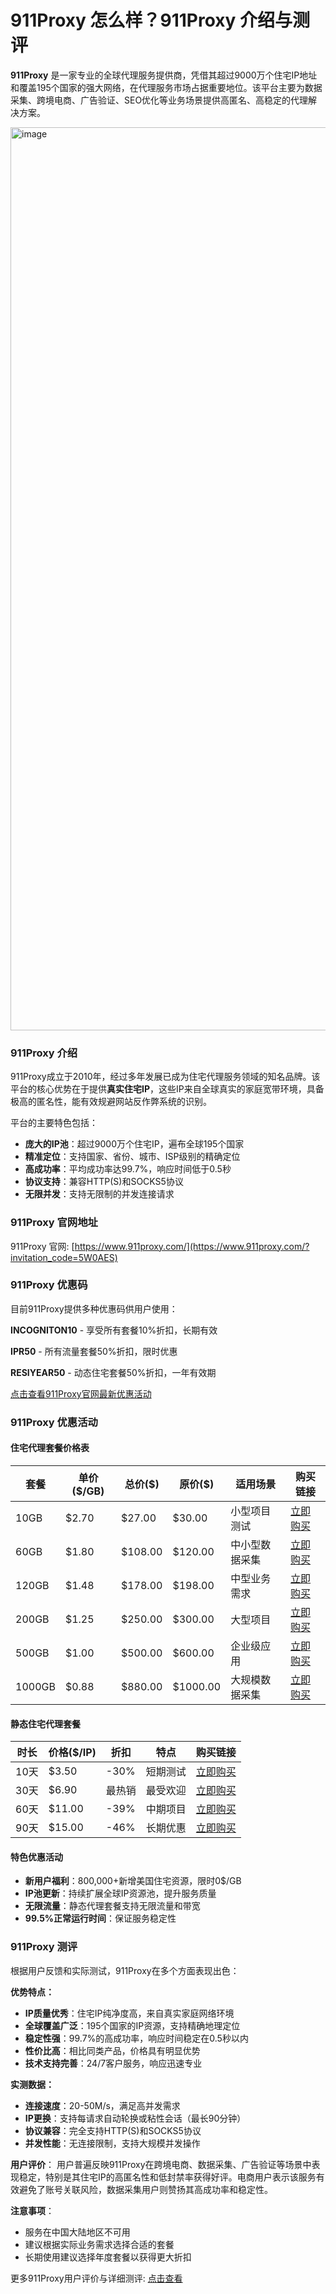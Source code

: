 # 911Proxy 怎么样？911Proxy 介绍与测评

**911Proxy** 是一家专业的全球代理服务提供商，凭借其超过9000万个住宅IP地址和覆盖195个国家的强大网络，在代理服务市场占据重要地位。该平台主要为数据采集、跨境电商、广告验证、SEO优化等业务场景提供高匿名、高稳定的代理解决方案。

<img width="3211" height="1445" alt="image" src="https://github.com/user-attachments/assets/156c0401-1852-4974-b7bd-8dbeb85b4d6b" />

### 911Proxy 介绍

911Proxy成立于2010年，经过多年发展已成为住宅代理服务领域的知名品牌。该平台的核心优势在于提供**真实住宅IP**，这些IP来自全球真实的家庭宽带环境，具备极高的匿名性，能有效规避网站反作弊系统的识别。

平台的主要特色包括：
- **庞大的IP池**：超过9000万个住宅IP，遍布全球195个国家
- **精准定位**：支持国家、省份、城市、ISP级别的精确定位
- **高成功率**：平均成功率达99.7%，响应时间低于0.5秒
- **协议支持**：兼容HTTP(S)和SOCKS5协议
- **无限并发**：支持无限制的并发连接请求

### 911Proxy 官网地址

911Proxy 官网: [https://www.911proxy.com/](https://www.911proxy.com/?invitation_code=5W0AES)

### 911Proxy 优惠码

目前911Proxy提供多种优惠码供用户使用：

**INCOGNITON10** - 享受所有套餐10%折扣，长期有效

**IPR50** - 所有流量套餐50%折扣，限时优惠

**RESIYEAR50** - 动态住宅套餐50%折扣，一年有效期

[点击查看911Proxy官网最新优惠活动](https://www.911proxy.com/?invitation_code=5W0AES)

### 911Proxy 优惠活动

#### 住宅代理套餐价格表

| 套餐 | 单价($/GB) | 总价($) | 原价($) | 适用场景 | 购买链接 |
|------|------------|---------|---------|----------|----------|
| 10GB | $2.70 | $27.00 | $30.00 | 小型项目测试 | [立即购买](https://www.911proxy.com/?invitation_code=5W0AES) |
| 60GB | $1.80 | $108.00 | $120.00 | 中小型数据采集 | [立即购买](https://www.911proxy.com/?invitation_code=5W0AES) |
| 120GB | $1.48 | $178.00 | $198.00 | 中型业务需求 | [立即购买](https://www.911proxy.com/?invitation_code=5W0AES) |
| 200GB | $1.25 | $250.00 | $300.00 | 大型项目 | [立即购买](https://www.911proxy.com/?invitation_code=5W0AES) |
| 500GB | $1.00 | $500.00 | $600.00 | 企业级应用 | [立即购买](https://www.911proxy.com/?invitation_code=5W0AES) |
| 1000GB | $0.88 | $880.00 | $1000.00 | 大规模数据采集 | [立即购买](https://www.911proxy.com/?invitation_code=5W0AES) |

#### 静态住宅代理套餐

| 时长 | 价格($/IP) | 折扣 | 特点 | 购买链接 |
|------|------------|------|------|----------|
| 10天 | $3.50 | -30% | 短期测试 | [立即购买](https://www.911proxy.com/?invitation_code=5W0AES) |
| 30天 | $6.90 | 最热销 | 最受欢迎 | [立即购买](https://www.911proxy.com/?invitation_code=5W0AES) |
| 60天 | $11.00 | -39% | 中期项目 | [立即购买](https://www.911proxy.com/?invitation_code=5W0AES) |
| 90天 | $15.00 | -46% | 长期优惠 | [立即购买](https://www.911proxy.com/?invitation_code=5W0AES) |

#### 特色优惠活动

- **新用户福利**：800,000+新增美国住宅资源，限时0$/GB
- **IP池更新**：持续扩展全球IP资源池，提升服务质量
- **无限流量**：静态代理套餐支持无限流量和带宽
- **99.5%正常运行时间**：保证服务稳定性

### 911Proxy 测评

根据用户反馈和实际测试，911Proxy在多个方面表现出色：

**优势特点：**
- **IP质量优秀**：住宅IP纯净度高，来自真实家庭网络环境
- **全球覆盖广泛**：195个国家的IP资源，支持精确地理定位
- **稳定性强**：99.7%的高成功率，响应时间稳定在0.5秒以内
- **性价比高**：相比同类产品，价格具有明显优势
- **技术支持完善**：24/7客户服务，响应迅速专业

**实测数据：**
- **连接速度**：20-50M/s，满足高并发需求
- **IP更换**：支持每请求自动轮换或粘性会话（最长90分钟）
- **协议兼容**：完全支持HTTP(S)和SOCKS5协议
- **并发性能**：无连接限制，支持大规模并发操作

**用户评价**：
用户普遍反映911Proxy在跨境电商、数据采集、广告验证等场景中表现稳定，特别是其住宅IP的高匿名性和低封禁率获得好评。电商用户表示该服务有效避免了账号关联风险，数据采集用户则赞扬其高成功率和稳定性。

**注意事项**：
- 服务在中国大陆地区不可用
- 建议根据实际业务需求选择合适的套餐
- 长期使用建议选择年度套餐以获得更大折扣

更多911Proxy用户评价与详细测评: [点击查看](https://www.911proxy.com/?invitation_code=5W0AES)
